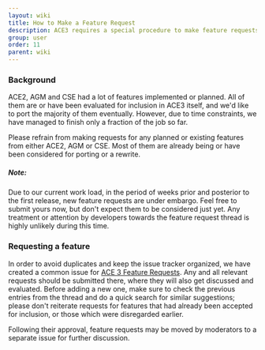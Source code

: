 ```yaml
---
layout: wiki
title: How to Make a Feature Request
description: ACE3 requires a special procedure to make feature requests. Because due to our current work load, in the period of weeks prior and posterior to the first release, new feature requests are under embargo.
group: user
order: 11
parent: wiki
---
```


### Background
ACE2, AGM and CSE had a lot of features implemented or planned. All of them are or have been evaluated for inclusion in ACE3 itself, and we'd like to port the majority of them eventually. However, due to time constraints, we have managed to finish only a fraction of the job so far.

Please refrain from making requests for any planned or existing features from either ACE2, AGM or CSE. Most of them are already being or have been considered for porting or a rewrite.

<div class="panel callout">
    <h5>Note:</h5>
    <p>Due to our current work load, in the period of weeks prior and posterior to the first release, new feature requests are under embargo. Feel free to submit yours now, but don't expect them to be considered just yet. Any treatment or attention by developers towards the feature request thread is highly unlikely during this time.</p>
</div>

### Requesting a feature
In order to avoid duplicates and keep the issue tracker organized, we have created a common issue for <a href="{{ site.ace.githubUrl }}/issues/3594/" target="_blank">ACE 3 Feature Requests</a>. Any and all relevant requests should be submitted there, where they will also get discussed and evaluated. Before adding a new one, make sure to check the previous entries from the thread and do a quick search for similar suggestions; please don't reiterate requests for features that had already been accepted for inclusion, or those which were disregarded earlier.

Following their approval, feature requests may be moved by moderators to a separate issue for further discussion.
